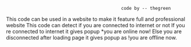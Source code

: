                                                 code by -- thegreen

This code can be used in a website to make it feature full and professional website
This code can detect if you are connected to internet or not 
If you re connected to internet it gives popup *you are online now!
Else you are disconnected after loading page it gives popup as !you are offline now.
